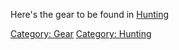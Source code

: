 Here's the gear to be found in [Hunting](:Category:_Hunting "wikilink")

[Category: Gear](Category:_Gear "wikilink") [Category:
Hunting](Category:_Hunting "wikilink")
